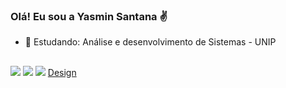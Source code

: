 ### Olá! Eu sou a Yasmin Santana ✌

- 🌱  Estudando: Análise e desenvolvimento de Sistemas - UNIP 






##


<div>
    <a href="https://instagram.com/_araujj" target="_blank"><img src="https://img.shields.io/badge/Instagram-E4405F?style=for-the-badge&logo=instagram&logoColor=white" target="_blank"></a>
<a href="https://www.linkedin.com/in/yasmin-santana-araujo-597225175/" target= "_blank"><img src="https://img.shields.io/badge/LinkedIn-0077B5?style=for-the-badge&logo=linkedin&logoColor=white" target="_black"></a>
  <a href = "mailto:yasminsantanaraujo099@gmail.com"><img src="https://img.shields.io/badge/-Gmail-%23333?style=for-the-badge&logo=gmail&logoColor=white" target="_blank"></a>
<a href="https:&#x2F;&#x2F;www.canva.com&#x2F;design&#x2F;DAFk-dWhSUs&#x2F;view?utm_content=DAFk-dWhSUs&amp;utm_campaign=designshare&amp;utm_medium=embeds&amp;utm_source=link" target="_blank" rel="noopener">Design</a> 
</div>

  
